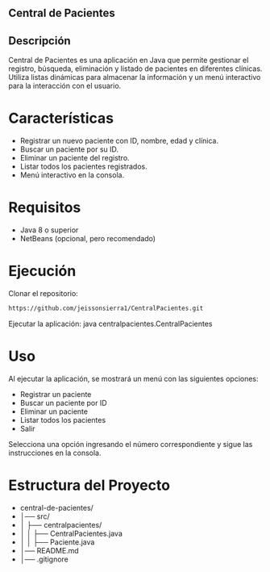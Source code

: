 ## Central de Pacientes

## Descripción
Central de Pacientes es una aplicación en Java que permite gestionar el registro, búsqueda, eliminación y listado de pacientes en diferentes clínicas. Utiliza listas dinámicas para almacenar la información y un menú interactivo para la interacción con el usuario.

# Características

 - Registrar un nuevo paciente con ID, nombre, edad y clínica.
 - Buscar un paciente por su ID.
 - Eliminar un paciente del registro.
 - Listar todos los pacientes registrados.
 - Menú interactivo en la consola.

# Requisitos

 - Java 8 o superior
 - NetBeans (opcional, pero recomendado)

# Ejecución

Clonar el repositorio:  
   ```sh
   https://github.com/jeissonsierra1/CentralPacientes.git
```
Ejecutar la aplicación: java centralpacientes.CentralPacientes

# Uso
Al ejecutar la aplicación, se mostrará un menú con las siguientes opciones:

 - Registrar un paciente
 - Buscar un paciente por ID
 - Eliminar un paciente
 - Listar todos los pacientes
 - Salir

Selecciona una opción ingresando el número correspondiente y sigue las instrucciones en la consola.

# Estructura del Proyecto

- central-de-pacientes/
- │── src/
- │   ├── centralpacientes/
- │   │   ├── CentralPacientes.java
- │   │   ├── Paciente.java
- │── README.md
- │── .gitignore



